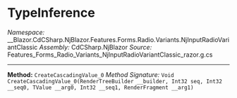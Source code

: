 # TypeInference

*Namespace:* __Blazor.CdCSharp.NjBlazor.Features.Forms.Radio.Variants.NjInputRadioVariantClassic
*Assembly:* CdCSharp.NjBlazor
*Source:* Features_Forms_Radio_Variants_NjInputRadioVariantClassic_razor.g.cs


---

**Method:** `CreateCascadingValue_0`
*Method Signature:* `Void CreateCascadingValue_0(RenderTreeBuilder __builder, Int32 seq, Int32 __seq0, TValue __arg0, Int32 __seq1, RenderFragment __arg1)`


